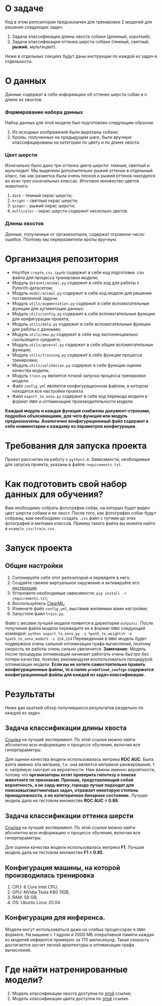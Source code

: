 # О задаче

Код в этом репозитории предназначен для тренировки 2 моделей для решения следующих
задач:
1. Задача классификации длины хвоста собаки (длинный, короткий);
2. Задача классификации оттенка шерсти собаки (темный, светлый, __рыжий__, мультицвет).

Ниже в отдельных секциях будут даны инструкции по каждой из задач в отдельности.
    
# О данных
Данные содержат в себе информацию об оттенке шерсти собак и о длине их хвостов.

### Формирование набора данных
Набор данных для этой модели был подготовлен следующим образом:
1. Из исходных изображений были вырезаны собаки;
2. Кропы, полученные на предыдущем шаге, были вручную классифицированы на категории по цвету и по длине хвоста.

### Цвет шерсти
Изначально было дано три оттенка цвета шерсти: темный, светлый и мультицвет. Мы выделили дополнительно рыжий оттенок в отдельный класс, так как разметка была очень плохой и рыжий оттенок находился во всех трех изначальных классах.
Итоговое множество цветов животного:
1. `dark` - темный окрас шерсти;
2. `bright` - светлый окрас шерсти;
3. `ginger` - рыжий окрас шерсти;
4. `multicolor` - окрас шерсти содержит несколько цветов.
    
### Длины хвостов
Данные, полученные от организаторов, содержат огромное число ошибок. Поэтому мы переразметили кропы вручную.

# Организация репозитория

 - Ноутбук `create_csv.ipynb` содержит в себе код подготовки .csv файла для процесса тренировки модели;
 - Модуль `dataset/animal.py` содержит в себе код для работы с Pytorch-датасетом;
 - Модуль `model/animal.py` содержит в себе код модели для решения поставленной задачи;
 - Модуль `utils/augmentation.py` содержит в себе вспомогательные функции для аугментации данных;
 - Модуль `utils/config.py` содержит в себе вспомогательные функции для конфигурации проекта;
 - Модуль `utils/data.py` содержит в себе вспомогательные функции для работы с данными;
 - Модуль `utils/ema.py` содержит в себе код экспоненциально скользящего среднего;
 - Модуль `utils/general.py` содержит в себе общие вспомогательные функции;
 - Модуль `utils/training.py` содержит в себе функции процесса тренировки;
 - Модуль `utils/validation.py` содержит в себе функции оценки качества модели;
 - Модуль `train.py` является точкой запуска процесса тренировки модели.
 - Файл `config.yml` является конфигурационном файлом, в котором находятся все настройки проекта.
 - Файл `export_to_onnx.py` содержит в себе код перевода модели в формат `ONNX` и оптимизацию производительности модели.

__Каждый модуль и каждая функция снабжены документ-строками, подробно объясняющими, для чего функция или модуль предназначены. Аналогично конфигурационный файл содержит в себе комментарии к каждому из параметров конфигурации.__

# Требования для запуска проекта
Проект рассчитан на работу с `python3.8`. Зависимости, необходимые для запуска проекта, указаны в файле `requirements.txt`.

# Как подготовить свой набор данных для обучения?
Вам необходимо собрать фотографии собак, на которых будет виден цвет шерсти собаки и ее хвост. После того, как фотографии собак будут собраны, вам необходимо создать `.csv` файл с путями до этих фотографий и метками классов. Пример такого файла вы можете найти в `example_csv/train.csv`.

# Запуск проекта

## Общие настройки
1. Склонируйте себе этот репозиторий и перейдите в него.
2. Создайте свежее виртуальное окружение и активируйте его: [инструкция](https://docs.python.org/3/library/venv.html);
3. Установите необходимые зависимости: `pip install -r requirements.txt`;
4. Воспользуйтесь [ClearML](https://clear.ml/docs/latest/docs/);
5. Измените файл `config.yml`, выставив желаемые вами настройки;
6. Запустите файл `train.py`.

Файл с весами лучшей модели появится в директории `outputs/`.
После получения файла модели переведите ее в формат `ONNX` следующей командой:
`python export_to_onnx.py -i %path_to_weights% -o %path_to_onnx_model% -s 224,224`
Переведенная в `ONNX` модель будет подвержена очень сильной оптимизации графа вычислений, поэтому скорость ее работы очень сильно увеличится.
__Замечание__: Модель после процедуры оптимизации начинает работать очень быстро без потери качества, поэтому рекомендуем воспользоваться процедурой оптимизации модели.
__Если вы не хотите самостоятельно править конфигурационные файлы, то в папке `predefined_configs` содержатся конфигурационный файлы для каждой из задач классификации.__

# Результаты

Ниже дан краткий обзор получившихся результатов раздельно по каждой из задач.

## Задача классификации длины хвоста

[Ссылка](https://app.community.clear.ml/projects/37a728f86ead43e5b8a58ac0549ea02b/experiments/af2f8890a41444308ed90ef21632f346/output/execution) на лучший эксперимент. По этой ссылке можно найти абсолютно всю информацию о процессе обучения, включая все гиперпараметры.

Для оценки качества модели использовалась метрика __ROC AUC__. Была взята именно
эта метрика, т.к. она является метрикой ранжирования, т. е. напрямую смотрит на
вероятности. Нам важны именно вероятности, потому что __организаторы хотят проверить гипотезу о поиске животного по признакам. Признак, представляющий собой вероятность, а не хард-метку, гораздо лучше подходит для поисковых\матчинговых задач, отражает некоторую степень принадлежности, а не категоричное бинарное состояние.__ Лучшая модель дала на тестовом множестве __ROC AUC = 0.88__.


## Задача классификации оттенка шерсти
[Ссылка](https://app.community.clear.ml/projects/918f627afe4a44c397db9e0ef766b4cb/experiments/9c8fbb457ef4451a83d22ae3431abd1c/output/execution) на лучший эксперимент. По этой ссылке можно найти абсолютно всю информацию о процессе обучения, включая все гиперпараметры.

Для оценки качества модели использовалась метрика __F1__. Лучшая модель дала на тестовом множестве __F1 = 0.85__.

## Конфигурация машины, на которой производилась тренировка
1. CPU: 6 Core Intel CPU;
2. GPU: NVidia Tesla K80 11GB;
3. RAM: 56 GB;
4. OS: Ubuntu Linux 20.04.

## Конфигурация для инференса.
Модели могут использоваться даже на слабых процессорах в `ONNX` формате. На машине с 1 ядром и 2000 МБ оперативной памяти каждая из моделей инферится примерно за 170 милисекунд. Такая скорость достигается засчет легкой архитектуры и оптимизации графа вычислений.

# Где найти натренированные модели?
1. Модель классификации хвоста доступна по [этой](https://drive.google.com/file/d/1NubqQeUORNPhGa4IJ8j15ToziczI19uz/view?usp=sharing) ссылке;
2. Модель классификации цвета доступна по [этой](https://drive.google.com/file/d/1UQGEPO5c5g5uZGB_AYDLlsZRLSSGHzvu/view?usp=sharing) ссылке.